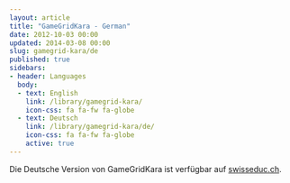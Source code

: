 ```yaml
---
layout: article
title: "GameGridKara - German"
date: 2012-10-03 00:00
updated: 2014-03-08 00:00
slug: gamegrid-kara/de
published: true
sidebars:
- header: Languages
  body:
  - text: English
    link: /library/gamegrid-kara/
    icon-css: fa fa-fw fa-globe
  - text: Deutsch
    link: /library/gamegrid-kara/de/
    icon-css: fa fa-fw fa-globe
    active: true
---
```


Die Deutsche Version von GameGridKara ist verfügbar auf [swisseduc.ch](http://swisseduc.ch/informatik/karatojava/gamegridkara/index.html).